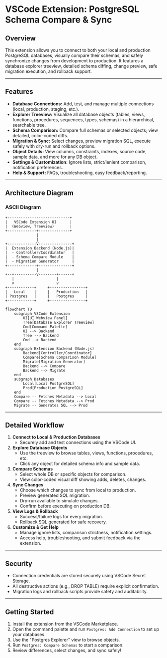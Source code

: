 # VSCode Extension: PostgreSQL Schema Compare & Sync

## Overview

This extension allows you to connect to both your local and production PostgreSQL databases, visually compare their schemas, and safely synchronize changes from development to production. It features a database explorer treeview, detailed schema diffing, change preview, safe migration execution, and rollback support.

---

## Features

- **Database Connections:** Add, test, and manage multiple connections (local, production, staging, etc.).
- **Explorer Treeview:** Visualize all database objects (tables, views, functions, procedures, sequences, types, schemas) in a hierarchical, searchable tree.
- **Schema Comparison:** Compare full schemas or selected objects; view detailed, color-coded diffs.
- **Migration & Sync:** Select changes, preview migration SQL, execute safely with dry-run and rollback options.
- **Object Details:** View columns, constraints, indexes, source code, sample data, and more for any DB object.
- **Settings & Customization:** Ignore lists, strict/lenient comparison, notification preferences.
- **Help & Support:** FAQs, troubleshooting, easy feedback/reporting.

---

## Architecture Diagram

### ASCII Diagram

```
+----------------------------+
|   VSCode Extension UI      |
|  (Webview, Treeview)       |
+-------------+--------------+
              |
              |           
+-------------V---------------+
|  Extension Backend (Node.js)|
|  - Controller/Coordinator   |
|  - Schema Compare Module    |
|  - Migration Generator      |
+-------------+---------------+
              |
+--+----------V--------+------+
   |                   |
   v                   v
+------------+     +----------------+
|   Local    |     |   Production   |
| Postgres   |     |   Postgres     |
+------------+     +----------------+
```

```
flowchart TD
    subgraph VSCode Extension
        UI[UI Webview Panel]
        Tree[Database Explorer Treeview]
        Cmd[Command Palette]
        UI --> Backend
        Tree --> Backend
        Cmd --> Backend
    end
    subgraph Extension Backend (Node.js)
        Backend[Controller/Coordinator]
        Compare[Schema Comparison Module]
        Migrate[Migration Generator]
        Backend --> Compare
        Backend --> Migrate
    end
    subgraph Databases
        Local[Local PostgreSQL]
        Prod[Production PostgreSQL]
    end
    Compare -- Fetches Metadata --> Local
    Compare -- Fetches Metadata --> Prod
    Migrate -- Generates SQL --> Prod
```

---

## Detailed Workflow

1. **Connect to Local & Production Databases**  
   - Securely add and test connections using the VSCode UI.
2. **Explore Database Objects**  
   - Use the treeview to browse tables, views, functions, procedures, etc.  
   - Click any object for detailed schema info and sample data.
3. **Compare Schemas**  
   - Select whole DB or specific objects for comparison.  
   - View color-coded visual diff showing adds, deletes, changes.
4. **Sync Changes**  
   - Choose which changes to sync from local to production.  
   - Preview generated SQL migration.  
   - Dry-run available to simulate changes.  
   - Confirm before executing on production DB.
5. **View Logs & Rollback**  
   - Success/failure logs for every migration.  
   - Rollback SQL generated for safe recovery.
6. **Customize & Get Help**  
   - Manage ignore lists, comparison strictness, notification settings.  
   - Access help, troubleshooting, and submit feedback via the extension.

---

## Security

- Connection credentials are stored securely using VSCode Secret Storage.
- All destructive actions (e.g., DROP TABLE) require explicit confirmation.
- Migration logs and rollback scripts provide safety and auditability.

---

## Getting Started

1. Install the extension from the VSCode Marketplace.
2. Open the command palette and run `Postgres: Add Connection` to set up your databases.
3. Use the "Postgres Explorer" view to browse objects.
4. Run `Postgres: Compare Schemas` to start a comparison.
5. Review differences, select changes, and sync safely!
